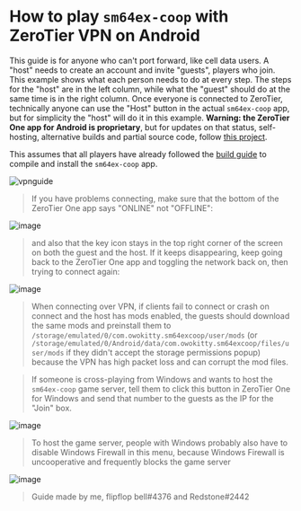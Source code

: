 # How to play `sm64ex-coop` with ZeroTier VPN on Android

This guide is for anyone who can't port forward, like cell data users. A "host" needs to create an account and invite "guests", players who join. This example shows what each person needs to do at every step. The steps for the "host" are in the left column, while what the "guest" should do at the same time is in the right column. Once everyone is connected to ZeroTier, technically anyone can use the "Host" button in the actual `sm64ex-coop` app, but for simplicity the "host" will do it in this example. **Warning: the ZeroTier One app for Android is proprietary**, but for updates on that status, self-hosting, alternative builds and partial source code, follow [this project](https://github.com/kaaass/ZerotierFix).

This assumes that all players have already followed the [build guide](README_android.md) to compile and install the `sm64ex-coop` app.

![vpnguide](https://user-images.githubusercontent.com/31490854/208311970-012df922-4295-47a6-b9d5-291828ec7bf8.jpg)

> If you have problems connecting, make sure that the bottom of the ZeroTier One app says "ONLINE" not "OFFLINE":

![image](https://user-images.githubusercontent.com/31490854/216770304-d499a78f-fdc5-4784-8fd0-c45680518f98.png)

> and also that the key icon stays in the top right corner of the screen on both the guest and the host. If it keeps disappearing, keep going back to the ZeroTier One app and toggling the network back on, then trying to connect again:

![image](https://user-images.githubusercontent.com/31490854/216770251-342eec31-4f90-4e1e-9c92-9549299b4782.png)


> When connecting over VPN, if clients fail to connect or crash on connect and the host has mods enabled, the guests should download the same mods and preinstall them to `/storage/emulated/0/com.owokitty.sm64excoop/user/mods` (or `/storage/emulated/0/Android/data/com.owokitty.sm64excoop/files/user/mods` if they didn't accept the storage permissions popup) because the VPN has high packet loss and can corrupt the mod files.

> If someone is cross-playing from Windows and wants to host the `sm64ex-coop` game server, tell them to click this button in ZeroTier One for Windows and send that number to the guests as the IP for the "Join" box.

![image](https://user-images.githubusercontent.com/31490854/208313169-db886198-befd-4409-9867-68dbd3daa93c.png)

> To host the game server, people with Windows probably also have to disable Windows Firewall in this menu, because Windows Firewall is uncooperative and frequently blocks the game server

![image](https://user-images.githubusercontent.com/31490854/212804094-8a9fc5b9-6ead-48a3-9850-aa3ccc34640e.png)


> Guide made by me, flipflop bell#4376 and Redstone#2442
